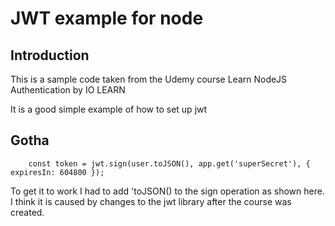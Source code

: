 # JWT example for node

## Introduction
This is a sample code taken from the Udemy course Learn NodeJS Authentication by IO LEARN


It is a good simple example of how to set up jwt


## Gotha

        const token = jwt.sign(user.toJSON(), app.get('superSecret'), { expiresIn: 604800 });

To get it to work I had to add 'toJSON() to the sign operation as shown here.
I think it is caused by changes to the jwt library after the course was created.

